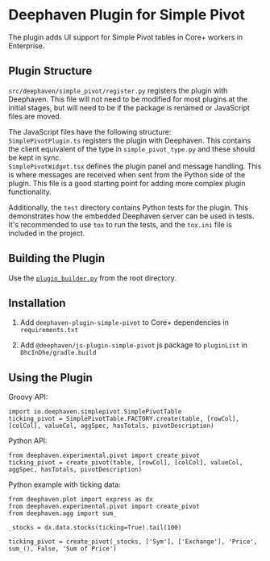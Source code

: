# Deephaven Plugin for Simple Pivot

The plugin adds UI support for Simple Pivot tables in Core+ workers in Enterprise.

## Plugin Structure

`src/deephaven/simple_pivot/register.py` registers the plugin with Deephaven. This file will not need to be modified for most plugins at the initial stages, but will need to be if the package is renamed or JavaScript files are moved.

The JavaScript files have the following structure:  
`SimplePivotPlugin.ts` registers the plugin with Deephaven. This contains the client equivalent of the type in `simple_pivot_type.py` and these should be kept in sync.  
`SimplePivotWidget.tsx` defines the plugin panel and message handling. This is where messages are received when sent from the Python side of the plugin. This file is a good starting point for adding more complex plugin functionality.  

Additionally, the `test` directory contains Python tests for the plugin. This demonstrates how the embedded Deephaven server can be used in tests.  
It's recommended to use `tox` to run the tests, and the `tox.ini` file is included in the project.  

## Building the Plugin

Use the [`plugin_builder.py`](../../README.md#using-plugin_builderpy) from the root directory.

## Installation

1. Add `deephaven-plugin-simple-pivot` to Core+ dependencies in `requirements.txt`
   
2. Add `@deephaven/js-plugin-simple-pivot` js package to `pluginList` in `DhcInDhe/gradle.build`

## Using the Plugin

Groovy API:
```
import io.deephaven.simplepivot.SimplePivotTable
ticking_pivot = SimplePivotTable.FACTORY.create(table, [rowCol], [colCol], valueCol, aggSpec, hasTotals, pivotDescription)
```

Python API:
```
from deephaven.experimental.pivot import create_pivot
ticking_pivot = create_pivot(table, [rowCol], [colCol], valueCol, aggSpec, hasTotals, pivotDescription)
```

Python example with ticking data:
```
from deephaven.plot import express as dx
from deephaven.experimental.pivot import create_pivot
from deephaven.agg import sum_

_stocks = dx.data.stocks(ticking=True).tail(100)

ticking_pivot = create_pivot(_stocks, ['Sym'], ['Exchange'], 'Price', sum_(), False, 'Sum of Price')
```